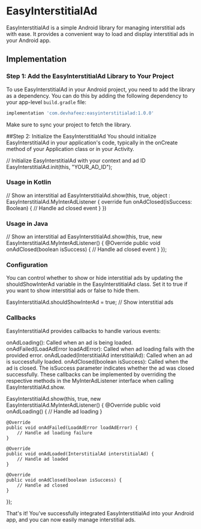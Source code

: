 # EasyInterstitialAd
EasyInterstitialAd is a simple Android library for managing interstitial ads with ease. It provides a convenient way to load and display interstitial ads in your Android app.

## Implementation

### Step 1: Add the EasyInterstitialAd Library to Your Project

To use EasyInterstitialAd in your Android project, you need to add the library as a dependency. You can do this by adding the following dependency to your app-level `build.gradle` file:

```gradle
implementation 'com.devhafeez:easyinterstitialad:1.0.0'
```
Make sure to sync your project to fetch the library.

##Step 2: Initialize the EasyInterstitialAd
You should initialize EasyInterstitialAd in your application's code, typically in the onCreate method of your Application class or in your Activity.

// Initialize EasyInterstitialAd with your context and ad ID
EasyInterstitialAd.init(this, "YOUR_AD_ID");

### Usage in Kotlin

// Show an interstitial ad
EasyInterstitialAd.show(this, true, object : EasyInterstitialAd.MyInterAdListener {
    override fun onAdClosed(isSuccess: Boolean) {
        // Handle ad closed event
    }
})

### Usage in Java

// Show an interstitial ad
EasyInterstitialAd.show(this, true, new EasyInterstitialAd.MyInterAdListener() {
    @Override
    public void onAdClosed(boolean isSuccess) {
        // Handle ad closed event
    }
});

### Configuration
You can control whether to show or hide interstitial ads by updating the shouldShowInterAd variable in the EasyInterstitialAd class. Set it to true if you want to show interstitial ads or false to hide them.

EasyInterstitialAd.shouldShowInterAd = true; // Show interstitial ads

### Callbacks
EasyInterstitialAd provides callbacks to handle various events:

onAdLoading(): Called when an ad is being loaded.
onAdFailed(LoadAdError loadAdError): Called when ad loading fails with the provided error.
onAdLoaded(InterstitialAd interstitialAd): Called when an ad is successfully loaded.
onAdClosed(boolean isSuccess): Called when the ad is closed. The isSuccess parameter indicates whether the ad was closed successfully.
These callbacks can be implemented by overriding the respective methods in the MyInterAdListener interface when calling EasyInterstitialAd.show.

EasyInterstitialAd.show(this, true, new EasyInterstitialAd.MyInterAdListener() {
    @Override
    public void onAdLoading() {
        // Handle ad loading
    }

    @Override
    public void onAdFailed(LoadAdError loadAdError) {
        // Handle ad loading failure
    }

    @Override
    public void onAdLoaded(InterstitialAd interstitialAd) {
        // Handle ad loaded
    }

    @Override
    public void onAdClosed(boolean isSuccess) {
        // Handle ad closed
    }
});

That's it! You've successfully integrated EasyInterstitialAd into your Android app, and you can now easily manage interstitial ads.
